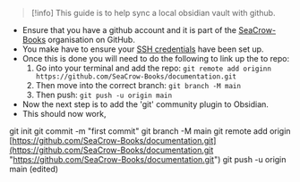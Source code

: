 > [!info] 
> This guide is to help sync a local obsidian vault with github. 
> 

- Ensure that you have a github account and it is part of the [SeaCrow-Books](https://github.com/SeaCrow-Books) organisation on GitHub. 
- You make have to ensure your [SSH credentials](https://docs.github.com/en/authentication/connecting-to-github-with-ssh) have been set up. 
- Once this is done you will need to do the following to link up the to repo:
	1. Go into your terminal and add the repo: `git remote add originn https://github.com/SeaCrow-Books/documentation.git`
	2. Then move into the correct branch: `git branch -M main`
	3. Then push: `git push -u origin main`
- Now the next step is to add the 'git' community plugin to Obsidian.
- This should now work,



git init git commit -m "first commit" git branch -M main git remote add origin [https://github.com/SeaCrow-Books/documentation.git](https://github.com/SeaCrow-Books/documentation.git "https://github.com/SeaCrow-Books/documentation.git") git push -u origin main (edited)